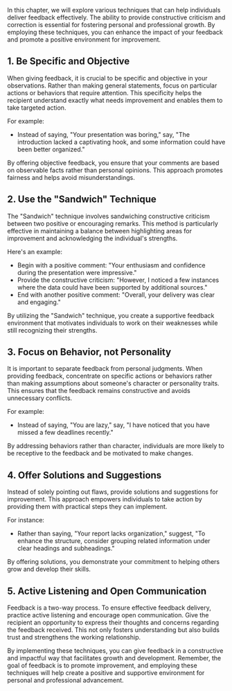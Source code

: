 
In this chapter, we will explore various techniques that can help individuals deliver feedback effectively. The ability to provide constructive criticism and correction is essential for fostering personal and professional growth. By employing these techniques, you can enhance the impact of your feedback and promote a positive environment for improvement.

1\. Be Specific and Objective
----------------------------

When giving feedback, it is crucial to be specific and objective in your observations. Rather than making general statements, focus on particular actions or behaviors that require attention. This specificity helps the recipient understand exactly what needs improvement and enables them to take targeted action.

For example:

* Instead of saying, "Your presentation was boring," say, "The introduction lacked a captivating hook, and some information could have been better organized."

By offering objective feedback, you ensure that your comments are based on observable facts rather than personal opinions. This approach promotes fairness and helps avoid misunderstandings.

2\. Use the "Sandwich" Technique
-------------------------------

The "Sandwich" technique involves sandwiching constructive criticism between two positive or encouraging remarks. This method is particularly effective in maintaining a balance between highlighting areas for improvement and acknowledging the individual's strengths.

Here's an example:

* Begin with a positive comment: "Your enthusiasm and confidence during the presentation were impressive."
* Provide the constructive criticism: "However, I noticed a few instances where the data could have been supported by additional sources."
* End with another positive comment: "Overall, your delivery was clear and engaging."

By utilizing the "Sandwich" technique, you create a supportive feedback environment that motivates individuals to work on their weaknesses while still recognizing their strengths.

3\. Focus on Behavior, not Personality
-------------------------------------

It is important to separate feedback from personal judgments. When providing feedback, concentrate on specific actions or behaviors rather than making assumptions about someone's character or personality traits. This ensures that the feedback remains constructive and avoids unnecessary conflicts.

For example:

* Instead of saying, "You are lazy," say, "I have noticed that you have missed a few deadlines recently."

By addressing behaviors rather than character, individuals are more likely to be receptive to the feedback and be motivated to make changes.

4\. Offer Solutions and Suggestions
----------------------------------

Instead of solely pointing out flaws, provide solutions and suggestions for improvement. This approach empowers individuals to take action by providing them with practical steps they can implement.

For instance:

* Rather than saying, "Your report lacks organization," suggest, "To enhance the structure, consider grouping related information under clear headings and subheadings."

By offering solutions, you demonstrate your commitment to helping others grow and develop their skills.

5\. Active Listening and Open Communication
------------------------------------------

Feedback is a two-way process. To ensure effective feedback delivery, practice active listening and encourage open communication. Give the recipient an opportunity to express their thoughts and concerns regarding the feedback received. This not only fosters understanding but also builds trust and strengthens the working relationship.

By implementing these techniques, you can give feedback in a constructive and impactful way that facilitates growth and development. Remember, the goal of feedback is to promote improvement, and employing these techniques will help create a positive and supportive environment for personal and professional advancement.
